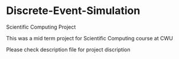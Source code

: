 # Discrete-Event-Simulation
Scientific Computing Project

This was a mid term project for Scientific Computing course at CWU

Please check description file for project discription
